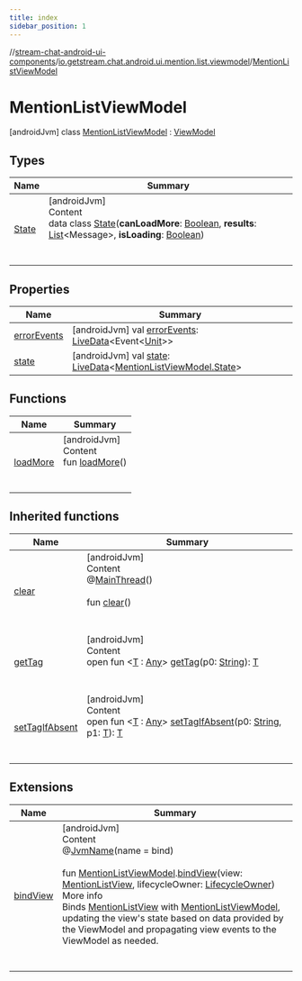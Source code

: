 ```yaml
---
title: index
sidebar_position: 1
---
```

//[stream-chat-android-ui-components](../../../index.md)/[io.getstream.chat.android.ui.mention.list.viewmodel](../index.md)/[MentionListViewModel](index.md)



# MentionListViewModel  
 [androidJvm] class [MentionListViewModel](index.md) : [ViewModel](https://developer.android.com/reference/kotlin/androidx/lifecycle/ViewModel.html)   


## Types  
  
|  Name |  Summary | 
|---|---|
| <a name="io.getstream.chat.android.ui.mention.list.viewmodel/MentionListViewModel.State///PointingToDeclaration/"></a>[State](State/index.md)| <a name="io.getstream.chat.android.ui.mention.list.viewmodel/MentionListViewModel.State///PointingToDeclaration/"></a>[androidJvm]  <br/>Content  <br/>data class [State](State/index.md)(**canLoadMore**: [Boolean](https://kotlinlang.org/api/latest/jvm/stdlib/kotlin/-boolean/index.html), **results**: [List](https://kotlinlang.org/api/latest/jvm/stdlib/kotlin.collections/-list/index.html)&lt;Message&gt;, **isLoading**: [Boolean](https://kotlinlang.org/api/latest/jvm/stdlib/kotlin/-boolean/index.html))  <br/><br/><br/>|


## Properties  
  
|  Name |  Summary | 
|---|---|
| <a name="io.getstream.chat.android.ui.mention.list.viewmodel/MentionListViewModel/errorEvents/#/PointingToDeclaration/"></a>[errorEvents](errorEvents.md)| <a name="io.getstream.chat.android.ui.mention.list.viewmodel/MentionListViewModel/errorEvents/#/PointingToDeclaration/"></a> [androidJvm] val [errorEvents](errorEvents.md): [LiveData](https://developer.android.com/reference/kotlin/androidx/lifecycle/LiveData.html)&lt;Event&lt;[Unit](https://kotlinlang.org/api/latest/jvm/stdlib/kotlin/-unit/index.html)&gt;&gt;   <br/>|
| <a name="io.getstream.chat.android.ui.mention.list.viewmodel/MentionListViewModel/state/#/PointingToDeclaration/"></a>[state](state.md)| <a name="io.getstream.chat.android.ui.mention.list.viewmodel/MentionListViewModel/state/#/PointingToDeclaration/"></a> [androidJvm] val [state](state.md): [LiveData](https://developer.android.com/reference/kotlin/androidx/lifecycle/LiveData.html)&lt;[MentionListViewModel.State](State/index.md)&gt;   <br/>|


## Functions  
  
|  Name |  Summary | 
|---|---|
| <a name="io.getstream.chat.android.ui.mention.list.viewmodel/MentionListViewModel/loadMore/#/PointingToDeclaration/"></a>[loadMore](loadMore.md)| <a name="io.getstream.chat.android.ui.mention.list.viewmodel/MentionListViewModel/loadMore/#/PointingToDeclaration/"></a>[androidJvm]  <br/>Content  <br/>fun [loadMore](loadMore.md)()  <br/><br/><br/>|


## Inherited functions  
  
|  Name |  Summary | 
|---|---|
| <a name="androidx.lifecycle/ViewModel/clear/#/PointingToDeclaration/"></a>[clear](../../io.getstream.chat.android.ui.typing.viewmodel/TypingIndicatorViewModel/index.md#-1936886459%2FFunctions%2F-523872580)| <a name="androidx.lifecycle/ViewModel/clear/#/PointingToDeclaration/"></a>[androidJvm]  <br/>Content  <br/>@[MainThread](https://developer.android.com/reference/kotlin/androidx/annotation/MainThread.html)()  <br/>  <br/>fun [clear](../../io.getstream.chat.android.ui.typing.viewmodel/TypingIndicatorViewModel/index.md#-1936886459%2FFunctions%2F-523872580)()  <br/><br/><br/>|
| <a name="androidx.lifecycle/ViewModel/getTag/#kotlin.String/PointingToDeclaration/"></a>[getTag](../../io.getstream.chat.android.ui.typing.viewmodel/TypingIndicatorViewModel/index.md#-215894976%2FFunctions%2F-523872580)| <a name="androidx.lifecycle/ViewModel/getTag/#kotlin.String/PointingToDeclaration/"></a>[androidJvm]  <br/>Content  <br/>open fun &lt;[T](../../io.getstream.chat.android.ui.typing.viewmodel/TypingIndicatorViewModel/index.md#-215894976%2FFunctions%2F-523872580) : [Any](https://kotlinlang.org/api/latest/jvm/stdlib/kotlin/-any/index.html)&gt; [getTag](../../io.getstream.chat.android.ui.typing.viewmodel/TypingIndicatorViewModel/index.md#-215894976%2FFunctions%2F-523872580)(p0: [String](https://kotlinlang.org/api/latest/jvm/stdlib/kotlin/-string/index.html)): [T](../../io.getstream.chat.android.ui.typing.viewmodel/TypingIndicatorViewModel/index.md#-215894976%2FFunctions%2F-523872580)  <br/><br/><br/>|
| <a name="androidx.lifecycle/ViewModel/setTagIfAbsent/#kotlin.String#TypeParam(bounds=[kotlin.Any])/PointingToDeclaration/"></a>[setTagIfAbsent](../../io.getstream.chat.android.ui.typing.viewmodel/TypingIndicatorViewModel/index.md#-1567230750%2FFunctions%2F-523872580)| <a name="androidx.lifecycle/ViewModel/setTagIfAbsent/#kotlin.String#TypeParam(bounds=[kotlin.Any])/PointingToDeclaration/"></a>[androidJvm]  <br/>Content  <br/>open fun &lt;[T](../../io.getstream.chat.android.ui.typing.viewmodel/TypingIndicatorViewModel/index.md#-1567230750%2FFunctions%2F-523872580) : [Any](https://kotlinlang.org/api/latest/jvm/stdlib/kotlin/-any/index.html)&gt; [setTagIfAbsent](../../io.getstream.chat.android.ui.typing.viewmodel/TypingIndicatorViewModel/index.md#-1567230750%2FFunctions%2F-523872580)(p0: [String](https://kotlinlang.org/api/latest/jvm/stdlib/kotlin/-string/index.html), p1: [T](../../io.getstream.chat.android.ui.typing.viewmodel/TypingIndicatorViewModel/index.md#-1567230750%2FFunctions%2F-523872580)): [T](../../io.getstream.chat.android.ui.typing.viewmodel/TypingIndicatorViewModel/index.md#-1567230750%2FFunctions%2F-523872580)  <br/><br/><br/>|


## Extensions  
  
|  Name |  Summary | 
|---|---|
| <a name="io.getstream.chat.android.ui.mention.list.viewmodel//bindView/io.getstream.chat.android.ui.mention.list.viewmodel.MentionListViewModel#io.getstream.chat.android.ui.mention.list.MentionListView#androidx.lifecycle.LifecycleOwner/PointingToDeclaration/"></a>[bindView](../bindView.md)| <a name="io.getstream.chat.android.ui.mention.list.viewmodel//bindView/io.getstream.chat.android.ui.mention.list.viewmodel.MentionListViewModel#io.getstream.chat.android.ui.mention.list.MentionListView#androidx.lifecycle.LifecycleOwner/PointingToDeclaration/"></a>[androidJvm]  <br/>Content  <br/>@[JvmName](https://kotlinlang.org/api/latest/jvm/stdlib/kotlin.jvm/-jvm-name/index.html)(name = bind)  <br/>  <br/>fun [MentionListViewModel](index.md).[bindView](../bindView.md)(view: [MentionListView](../../io.getstream.chat.android.ui.mention.list/MentionListView/index.md), lifecycleOwner: [LifecycleOwner](https://developer.android.com/reference/kotlin/androidx/lifecycle/LifecycleOwner.html))  <br/>More info  <br/>Binds [MentionListView](../../io.getstream.chat.android.ui.mention.list/MentionListView/index.md) with [MentionListViewModel](index.md), updating the view's state based on data provided by the ViewModel and propagating view events to the ViewModel as needed.  <br/><br/><br/>|

